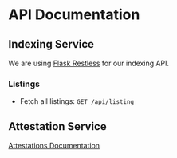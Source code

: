 # API Documentation

## Indexing Service

We are using [Flask Restless](https://flask-restless.readthedocs.io/en/stable/) for our indexing API.

### Listings

- Fetch all listings: `GET /api/listing`

## Attestation Service

[Attestations Documentation](attestations)
